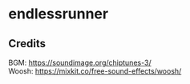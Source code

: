 # endlessrunner
## Credits
BGM: https://soundimage.org/chiptunes-3/  
Woosh: https://mixkit.co/free-sound-effects/woosh/
